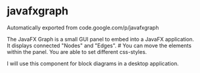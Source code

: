 # javafxgraph
Automatically exported from code.google.com/p/javafxgraph

The JavaFX Graph is a small GUI panel to embed into a JavaFX application. It displays connected "Nodes" and "Edges". #
You can move the elements within the panel. You are able to set different css-styles.

I will use this component for block diagrams in a desktop application.
